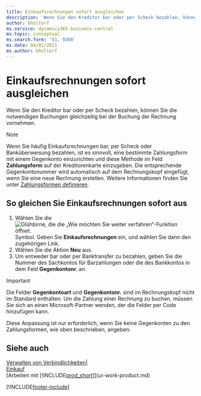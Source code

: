 ```yaml
---
title: Einkaufsrechnungen sofort ausgleichen
description: 'Wenn Sie den Kreditor bar oder per Scheck bezahlen, können Sie die notwendigen Buchungen gleichzeitig bei der Buchung der Rechnung vornehmen.'
author: bholtorf
ms.service: dynamics365-business-central
ms.topic: conceptual
ms.search.form: '51, 9308'
ms.date: 04/01/2021
ms.author: bholtorf
---
```

# <a name="settle-purchase-invoices-promptly"></a>Einkaufsrechnungen sofort ausgleichen

Wenn Sie den Kreditor bar oder per Scheck bezahlen, können Sie die notwendigen Buchungen gleichzeitig bei der Buchung der Rechnung vornehmen.  

> [!NOTE]  
> Wenn Sie häufig Einkaufsrechnungen bar, per Scheck oder Banküberweisung bezahlen, ist es sinnvoll, eine bestimmte Zahlungsform mit einem Gegenkonto einzurichten und diese Methode im Feld **Zahlungsform** auf der Kreditorenkarte einzugeben. Die entsprechende Gegenkontonummer wird automatisch auf dem Rechnungskopf eingefügt, wenn Sie eine neue Rechnung erstellen. Weitere Informationen finden Sie unter [Zahlungsformen definieren](finance-payment-methods.md).  

## <a name="to-settle-purchase-invoices-promptly"></a>So gleichen Sie Einkaufsrechnungen sofort aus

1. Wählen Sie die ![Glühbirne, die die „Wie möchten Sie weiter verfahren“-Funktion öffnet.](media/ui-search/search_small.png "Tell me-Funktion") Symbol. Geben Sie **Einkaufsrechnungen** ein, und wählen Sie dann den zugehörigen Link.  
2. Wählen Sie die Aktion **Neu** aus.  
3. Um entweder bar oder per Banktransfer zu bezahlen, geben Sie die Nummer des Sachkontos für Barzahlungen oder die des Bankkontos in dem Feld **Gegenkontonr.** an.  

> [!IMPORTANT]  
> Die Felder **Gegenkontoart** und **Gegenkontonr.** sind im Rechnungskopf nicht im Standard enthalten. Um die Zahlung einer Rechnung zu buchen, müssen Sie sich an einen Microsoft-Partner wenden, der die Felder per Code hinzufügen kann.  
>
> Diese Anpassung ist nur erforderlich, wenn Sie keine Gegenkonten zu den Zahlungsformen, wie oben beschrieben, angeben.

## <a name="see-also"></a>Siehe auch

[Verwalten von Verbindlichkeiten|](payables-manage-payables.md)  
[Einkauf](purchasing-manage-purchasing.md)  
[Arbeiten mit [!INCLUDE[prod_short](includes/prod_short.md)]](ui-work-product.md)  


[!INCLUDE[footer-include](includes/footer-banner.md)]